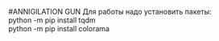#ANNIGILATION GUN
Для работы надо установить пакеты:  
python -m pip install tqdm  
python -m pip install colorama  

